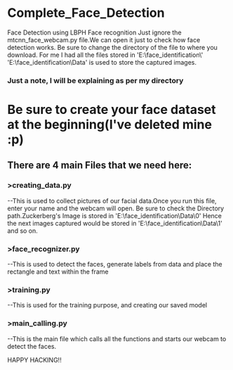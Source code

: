 # Complete_Face_Detection
Face Detection using LBPH Face recognition
Just ignore the mtcnn_face_webcam.py file.We can open it just to check how face detection works.
Be sure to change the directory of the file to where you download.
For me I had all the files stored in 'E:\\face_identification\\'
'E:\\face_identification\\Data' is used to store the captured images.
### Just a note, I will be explaining as per my directory
# Be sure to create your face dataset at the beginning(I've deleted mine :p) 
## There are 4 main Files that we need here:
### >creating_data.py
  --This is used to collect pictures of our facial data.Once you run this file, enter your name and the webcam will open.
    Be sure to check the Directory path.Zuckerberg's Image  is stored in 'E:\\face_identification\\Data\\0'
    Hence the next images captured would be stored in 'E:\\face_identification\\Data\\1' and so on.
    
### >face_recognizer.py
  --This is used to detect the faces, generate labels from data and place the rectangle and text within the frame
  
### >training.py
  --This is used for the training purpose, and creating our saved model

### >main_calling.py
  --This is the main file which calls all the functions and starts our webcam to detect the faces.


HAPPY HACKING!!



